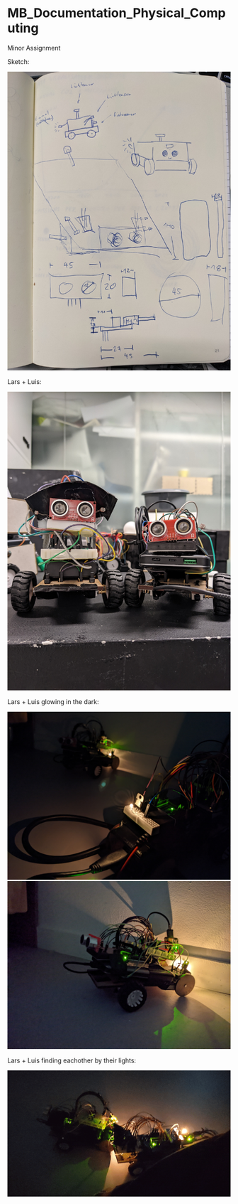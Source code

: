 # MB_Documentation_Physical_Computing

Minor Assignment

Sketch:

![Minor_Assignment_1](images/Minor_Assignment_1.jpeg)

Lars + Luis:

![Minor_Assignment_2](images/Minor_Assignment_2.jpeg)

Lars + Luis glowing in the dark:

![Minor_Assignment_3](images/Minor_Assignment_3.jpeg)
![Minor_Assignment_4](images/Minor_Assignment_4.jpeg)

Lars + Luis finding eachother by their lights:

![Minor_Assignment_5](images/Minor_Assignment_5.gif)
